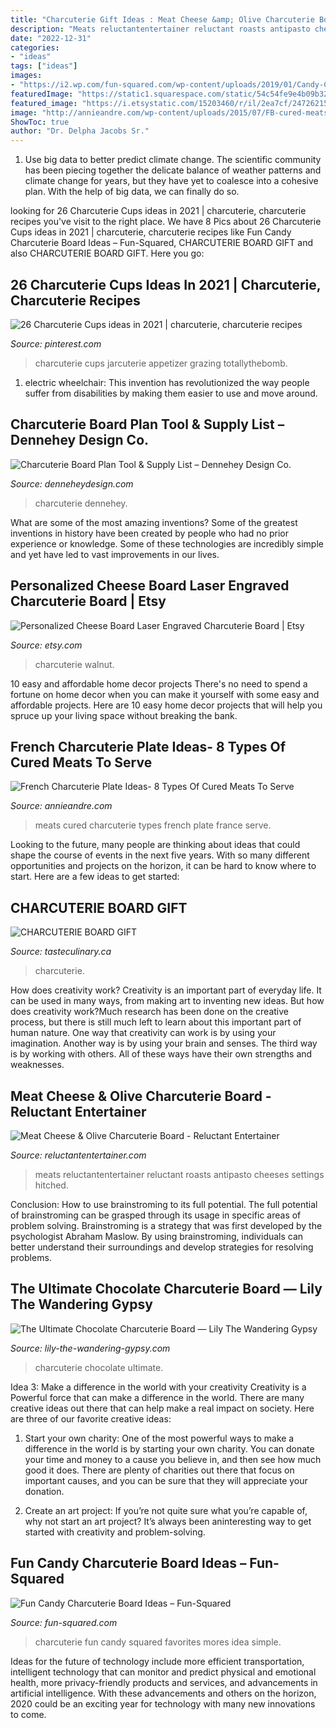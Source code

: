 ```yaml
---
title: "Charcuterie Gift Ideas : Meat Cheese &amp; Olive Charcuterie Board"
description: "Meats reluctantentertainer reluctant roasts antipasto cheeses settings hitched"
date: "2022-12-31"
categories:
- "ideas"
tags: ["ideas"]
images:
- "https://i2.wp.com/fun-squared.com/wp-content/uploads/2019/01/Candy-Charcuterie-Board.png?fit=1500%2C1500&amp;ssl=1"
featuredImage: "https://static1.squarespace.com/static/54c54fe9e4b09b3245fc5465/t/59286c71b8a79bca5cf238a0/1495826530061/The+Ultimate+Chocolate+Charcuterie+Board"
featured_image: "https://i.etsystatic.com/15203460/r/il/2ea7cf/2472621528/il_794xN.2472621528_fguu.jpg"
image: "http://annieandre.com/wp-content/uploads/2015/07/FB-cured-meats-charcutrie.800x420.jpg"
ShowToc: true
author: "Dr. Delpha Jacobs Sr."
---
```



1. Use big data to better predict climate change. The scientific community has been piecing together the delicate balance of weather patterns and climate change for years, but they have yet to coalesce into a cohesive plan. With the help of big data, we can finally do so. 

	

		
looking for 26 Charcuterie Cups ideas in 2021 | charcuterie, charcuterie recipes you've visit to the right place. We have 8 Pics about 26 Charcuterie Cups ideas in 2021 | charcuterie, charcuterie recipes like Fun Candy Charcuterie Board Ideas – Fun-Squared, CHARCUTERIE BOARD GIFT and also CHARCUTERIE BOARD GIFT. Here you go:
		
    
## 26 Charcuterie Cups Ideas In 2021 | Charcuterie, Charcuterie Recipes

<img loading=lazy src="https://i.pinimg.com/474x/0e/a5/3f/0ea53f3c78b7c4ac19604523bc75de65.jpg" onerror="this.onerror=null;this.src='https://tse4.mm.bing.net/th?id=OIP.50RD627_MCLcWzG2dFKlTwAAAA&amp;pid=15.1';" alt="26 Charcuterie Cups ideas in 2021 | charcuterie, charcuterie recipes">

_Source: pinterest.com_

>charcuterie cups jarcuterie appetizer grazing totallythebomb. 

	

1) electric wheelchair: This invention has revolutionized the way people suffer from disabilities by making them easier to use and move around.

    
## Charcuterie Board Plan Tool &amp; Supply List – Dennehey Design Co.

<img loading=lazy src="http://cdn.shopify.com/s/files/1/0000/6348/articles/Charcuterie_Board_DIY_Plans_1024x1024.jpg?v=1565473504" onerror="this.onerror=null;this.src='https://tse2.mm.bing.net/th?id=OIP.VCWVOJog2EGqH9esNo_oAgHaHa&amp;pid=15.1';" alt="Charcuterie Board Plan Tool &amp; Supply List – Dennehey Design Co.">

_Source: denneheydesign.com_

>charcuterie dennehey. 

	

What are some of the most amazing inventions?
Some of the greatest inventions in history have been created by people who had no prior experience or knowledge. Some of these technologies are incredibly simple and yet have led to vast improvements in our lives.

    
## Personalized Cheese Board Laser Engraved Charcuterie Board | Etsy

<img loading=lazy src="https://i.etsystatic.com/15203460/r/il/2ea7cf/2472621528/il_794xN.2472621528_fguu.jpg" onerror="this.onerror=null;this.src='https://tse3.mm.bing.net/th?id=OIP.jZNmVl_w9a89A88V2Ii58QHaJJ&amp;pid=15.1';" alt="Personalized Cheese Board Laser Engraved Charcuterie Board | Etsy">

_Source: etsy.com_

>charcuterie walnut. 

	

10 easy and affordable home decor projects
There's no need to spend a fortune on home decor when you can make it yourself with some easy and affordable projects. Here are 10 easy home decor projects that will help you spruce up your living space without breaking the bank.

    
## French Charcuterie Plate Ideas- 8 Types Of Cured Meats To Serve

<img loading=lazy src="http://annieandre.com/wp-content/uploads/2015/07/FB-cured-meats-charcutrie.800x420.jpg" onerror="this.onerror=null;this.src='https://tse1.mm.bing.net/th?id=OIP.25n_IcG243l5YjpRu6fELQHaD4&amp;pid=15.1';" alt="French Charcuterie Plate Ideas- 8 Types Of Cured Meats To Serve">

_Source: annieandre.com_

>meats cured charcuterie types french plate france serve. 

	

Looking to the future, many people are thinking about ideas that could shape the course of events in the next five years. With so many different opportunities and projects on the horizon, it can be hard to know where to start. Here are a few ideas to get started: 

    
## CHARCUTERIE BOARD GIFT

<img loading=lazy src="http://www.tasteculinary.ca/uploads/1/1/9/1/119199174/s200758956928226650_p198_i21_w2952.jpeg?width=2560" onerror="this.onerror=null;this.src='https://tse2.mm.bing.net/th?id=OIP.dOX4yZWw3Zn9REme7t3-cQHaHM&amp;pid=15.1';" alt="CHARCUTERIE BOARD GIFT">

_Source: tasteculinary.ca_

>charcuterie. 

	

How does creativity work?
Creativity is an important part of everyday life. It can be used in many ways, from making art to inventing new ideas. But how does creativity work?Much research has been done on the creative process, but there is still much left to learn about this important part of human nature. One way that creativity can work is by using your imagination. Another way is by using your brain and senses. The third way is by working with others. All of these ways have their own strengths and weaknesses.

    
## Meat Cheese &amp; Olive Charcuterie Board - Reluctant Entertainer

<img loading=lazy src="https://reluctantentertainer.com/wp-content/uploads/2017/06/D2.jpg" onerror="this.onerror=null;this.src='https://tse1.mm.bing.net/th?id=OIP.APqja9Dq1mHiTSRR0CCXEwHaLH&amp;pid=15.1';" alt="Meat Cheese &amp; Olive Charcuterie Board - Reluctant Entertainer">

_Source: reluctantentertainer.com_

>meats reluctantentertainer reluctant roasts antipasto cheeses settings hitched. 

	

Conclusion: How to use brainstroming to its full potential.
The full potential of brainstroming can be grasped through its usage in specific areas of problem solving. Brainstroming is a strategy that was first developed by the psychologist Abraham Maslow. By using brainstroming, individuals can better understand their surroundings and develop strategies for resolving problems.

    
## The Ultimate Chocolate Charcuterie Board — Lily The Wandering Gypsy

<img loading=lazy src="https://static1.squarespace.com/static/54c54fe9e4b09b3245fc5465/t/59286c71b8a79bca5cf238a0/1495826530061/The+Ultimate+Chocolate+Charcuterie+Board" onerror="this.onerror=null;this.src='https://tse1.mm.bing.net/th?id=OIP.W0JQ4SUOQKWjR_fhEXAF9wHaMI&amp;pid=15.1';" alt="The Ultimate Chocolate Charcuterie Board — Lily The Wandering Gypsy">

_Source: lily-the-wandering-gypsy.com_

>charcuterie chocolate ultimate. 

	

Idea 3: Make a difference in the world with your creativity
Creativity is a Powerful force that can make a difference in the world. There are many creative ideas out there that can help make a real impact on society. Here are three of our favorite creative ideas:
1. Start your own charity: One of the most powerful ways to make a difference in the world is by starting your own charity. You can donate your time and money to a cause you believe in, and then see how much good it does. There are plenty of charities out there that focus on important causes, and you can be sure that they will appreciate your donation.

2. Create an art project: If you’re not quite sure what you’re capable of, why not start an art project? It’s always been aninteresting way to get started with creativity and problem-solving.

    
## Fun Candy Charcuterie Board Ideas – Fun-Squared

<img loading=lazy src="https://i2.wp.com/fun-squared.com/wp-content/uploads/2019/01/Candy-Charcuterie-Board.png?fit=1500%2C1500&amp;ssl=1" onerror="this.onerror=null;this.src='https://tse3.mm.bing.net/th?id=OIP.pGzo0dN7xi5smeqqL9ldyAHaHa&amp;pid=15.1';" alt="Fun Candy Charcuterie Board Ideas – Fun-Squared">

_Source: fun-squared.com_

>charcuterie fun candy squared favorites mores idea simple. 

	

Ideas for the future of technology include more efficient transportation, intelligent technology that can monitor and predict physical and emotional health, more privacy-friendly products and services, and advancements in artificial intelligence. With these advancements and others on the horizon, 2020 could be an exciting year for technology with many new innovations to come.

